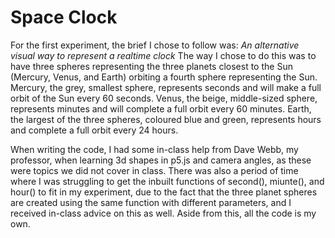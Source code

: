 # Space Clock
For the first experiment, the brief I chose to follow was: *An alternative visual way to represent a realtime clock*
The way I chose to do this was to have three spheres representing the three planets closest to the Sun (Mercury, Venus, and Earth) orbiting a fourth sphere representing the Sun. Mercury, the grey, smallest sphere, represents seconds and will make a full orbit of the Sun every 60 seconds. Venus, the beige, middle-sized sphere, represents minutes and will complete a full orbit every 60 minutes. Earth, the largest of the three spheres, coloured blue and green, represents hours and complete a full orbit every 24 hours.

When writing the code, I had some in-class help from Dave Webb, my professor, when learning 3d shapes in p5.js and camera angles, as these were topics we did not cover in class. There was also a period of time where I was struggling to get the inbuilt functions of second(), miunte(), and hour() to fit in my experiment, due to the fact that the three planet spheres are created using the same function with different parameters, and I received in-class advice on this as well. Aside from this, all the code is my own.

